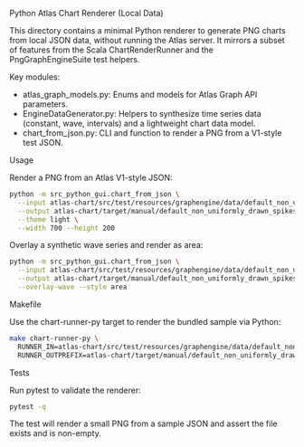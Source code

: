 Python Atlas Chart Renderer (Local Data)

This directory contains a minimal Python renderer to generate PNG charts from local JSON data, without running the Atlas server. It mirrors a subset of features from the Scala ChartRenderRunner and the PngGraphEngineSuite test helpers.

Key modules:
- atlas_graph_models.py: Enums and models for Atlas Graph API parameters.
- EngineDataGenerator.py: Helpers to synthesize time series data (constant, wave, intervals) and a lightweight chart data model.
- chart_from_json.py: CLI and function to render a PNG from a V1-style test JSON.

Usage

Render a PNG from an Atlas V1-style JSON:

```bash
python -m src_python_gui.chart_from_json \
  --input atlas-chart/src/test/resources/graphengine/data/default_non_uniformly_drawn_spikes.json \
  --output atlas-chart/target/manual/default_non_uniformly_drawn_spikes_py.png \
  --theme light \
  --width 700 --height 200
```

Overlay a synthetic wave series and render as area:

```bash
python -m src_python_gui.chart_from_json \
  --input atlas-chart/src/test/resources/graphengine/data/default_non_uniformly_drawn_spikes.json \
  --output atlas-chart/target/manual/default_non_uniformly_drawn_spikes_py_area.png \
  --overlay-wave --style area
```

Makefile

Use the chart-runner-py target to render the bundled sample via Python:

```bash
make chart-runner-py \
  RUNNER_IN=atlas-chart/src/test/resources/graphengine/data/default_non_uniformly_drawn_spikes.json \
  RUNNER_OUTPREFIX=atlas-chart/target/manual/default_non_uniformly_drawn_spikes_py
```

Tests

Run pytest to validate the renderer:

```bash
pytest -q
```

The test will render a small PNG from a sample JSON and assert the file exists and is non-empty.


